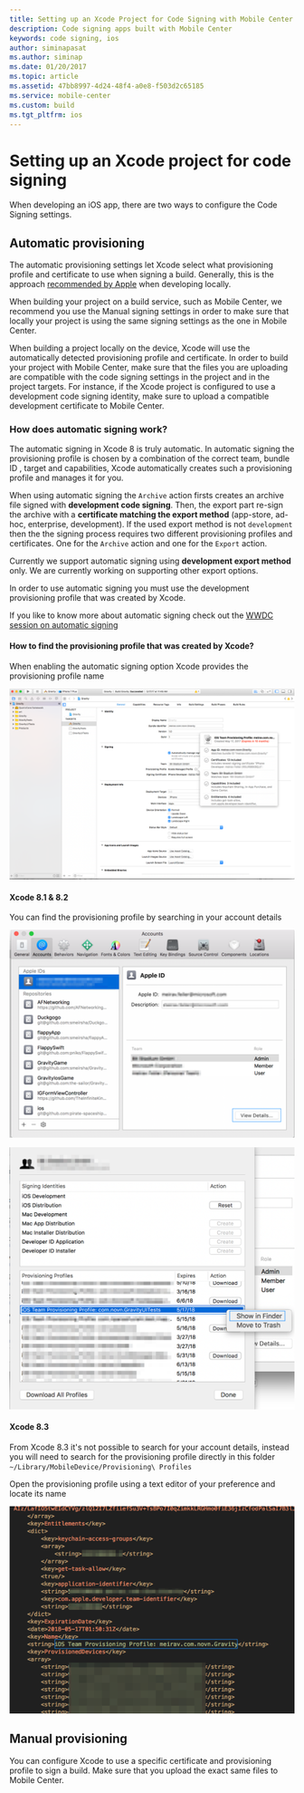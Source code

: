 ```yaml
---
title: Setting up an Xcode Project for Code Signing with Mobile Center
description: Code signing apps built with Mobile Center
keywords: code signing, ios
author: siminapasat
ms.author: siminap
ms.date: 01/20/2017
ms.topic: article
ms.assetid: 47bb8997-4d24-48f4-a0e8-f503d2c65185
ms.service: mobile-center
ms.custom: build
ms.tgt_pltfrm: ios
---
```


# Setting up an Xcode project for code signing

When developing an iOS app, there are two ways to configure the Code Signing settings.

## Automatic provisioning
The automatic provisioning settings let Xcode select what provisioning profile and certificate to use when signing a build. Generally, this is the approach [recommended by Apple](https://developer.apple.com/library/content/qa/qa1814/_index.html) when developing locally.

When building your project on a build service, such as Mobile Center, we recommend you use the Manual signing settings in order to make sure that locally your project is using the same signing settings as the one in Mobile Center.

When building a project locally on the device, Xcode will use the automatically detected provisioning profile and certificate. In order to build your project with Mobile Center, make sure that the files you are uploading are compatible with the code signing settings in the project and in the project targets. For instance, if the Xcode project is configured to use a development code signing identity, make sure to upload a compatible development certificate to Mobile Center.

### How does automatic signing work?
The automatic signing in Xcode 8 is truly automatic. 
In automatic signing the provisioning profile is chosen by a combination of the correct team, bundle ID , target and capabilities, Xcode automatically creates such a provisioning profile and manages it for you. 

When using automatic signing the `Archive` action firsts creates an archive file signed with **development code signing**. 
Then, the export part re-sign the archive with a **certificate matching the export method** (app-store, ad-hoc, enterprise, development). If the used export method is not `development` then the the signing process requires two different provisioning profiles and certificates. One for the `Archive` action and one for the `Export` action.

Currently we support automatic signing using **development export method** only.
We are currently working on supporting other export options.

In order to use automatic signing you must use the development provisioning profile that was created by Xcode. 

If you like to know more about automatic signing check out the [WWDC session on automatic signing](https://developer.apple.com/videos/play/wwdc2016/401/)

#### How to find the provisioning profile that was created by Xcode?

When enabling the automatic signing option Xcode provides the provisioning profile name

![Xcode find provisioning profile name][xcode-provisioning-profile-name]

#### Xcode 8.1 & 8.2
You can find the provisioning profile by searching in your account details

![Xcode search for your account][xcode-account]

![Xcode search for your profile account][xcode-account-profile]

#### Xcode 8.3 
From Xcode 8.3 it's not possible to search for your account details, instead you will need to search for the provisioning profile directly in this folder `~/Library/MobileDevice/Provisioning\ Profiles`

Open the provisioning profile using a text editor of your preference and locate its name

![Xcode search for your provisioning profile name][xcode-provisioning-profile-content]

## Manual provisioning
You can configure Xcode to use a specific certificate and provisioning profile to sign a build. Make sure that you upload the exact same files to Mobile Center.

[xcode-provisioning-profile-name]: images/xcode-8-provisioning-profile-name.png

[xcode-account]: images/account.png

[xcode-account-profile]: images/account-profile.png

[xcode-provisioning-profile-content]: images/provisioning-profile-content.png


